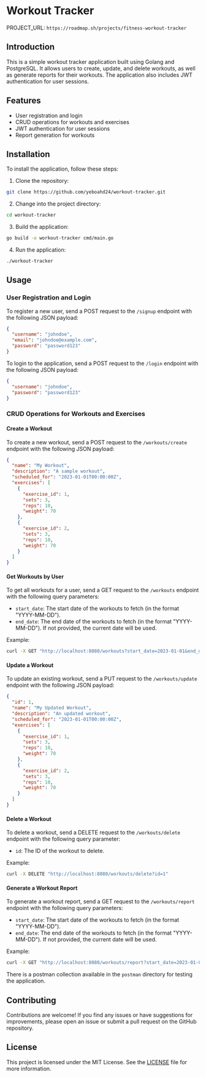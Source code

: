 # Workout Tracker

PROJECT_URL: `https://roadmap.sh/projects/fitness-workout-tracker`

## Introduction

This is a simple workout tracker application built using Golang and PostgreSQL. It allows users to create, update, and delete workouts, as well as generate reports for their workouts. The application also includes JWT authentication for user sessions.

## Features

- User registration and login
- CRUD operations for workouts and exercises
- JWT authentication for user sessions
- Report generation for workouts

## Installation

To install the application, follow these steps:

1. Clone the repository:

```bash
git clone https://github.com/yeboahd24/workout-tracker.git
```

2. Change into the project directory:

```bash
cd workout-tracker
```

3. Build the application:

```bash
go build -o workout-tracker cmd/main.go
```

4. Run the application:

```bash
./workout-tracker
```

## Usage

### User Registration and Login

To register a new user, send a POST request to the `/signup` endpoint with the following JSON payload:

```json
{
  "username": "johndoe",
  "email": "johndoe@example.com",
  "password": "password123"
}
```

To login to the application, send a POST request to the `/login` endpoint with the following JSON payload:

```json
{
  "username": "johndoe",
  "password": "password123"
}
```

### CRUD Operations for Workouts and Exercises

#### Create a Workout

To create a new workout, send a POST request to the `/workouts/create` endpoint with the following JSON payload:

```json
{
  "name": "My Workout",
  "description": "A sample workout",
  "scheduled_for": "2023-01-01T00:00:00Z",
  "exercises": [
    {
      "exercise_id": 1,
      "sets": 3,
      "reps": 10,
      "weight": 70
    },
    {
      "exercise_id": 2,
      "sets": 3,
      "reps": 10,
      "weight": 70
    }
  ]
}
```

#### Get Workouts by User

To get all workouts for a user, send a GET request to the `/workouts` endpoint with the following query parameters:

- `start_date`: The start date of the workouts to fetch (in the format "YYYY-MM-DD").
- `end_date`: The end date of the workouts to fetch (in the format "YYYY-MM-DD"). If not provided, the current date will be used.

Example:

```bash
curl -X GET "http://localhost:8080/workouts?start_date=2023-01-01&end_date=2023-01-31"
```

#### Update a Workout

To update an existing workout, send a PUT request to the `/workouts/update` endpoint with the following JSON payload:

```json
{
  "id": 1,
  "name": "My Updated Workout",
  "description": "An updated workout",
  "scheduled_for": "2023-01-01T00:00:00Z",
  "exercises": [
    {
      "exercise_id": 1,
      "sets": 3,
      "reps": 10,
      "weight": 70
    },
    {
      "exercise_id": 2,
      "sets": 3,
      "reps": 10,
      "weight": 70
    }
  ]
}
```

#### Delete a Workout

To delete a workout, send a DELETE request to the `/workouts/delete` endpoint with the following query parameter:

- `id`: The ID of the workout to delete.

Example:

```bash
curl -X DELETE "http://localhost:8080/workouts/delete?id=1"
```

#### Generate a Workout Report

To generate a workout report, send a GET request to the `/workouts/report` endpoint with the following query parameters:

- `start_date`: The start date of the workouts to fetch (in the format "YYYY-MM-DD").
- `end_date`: The end date of the workouts to fetch (in the format "YYYY-MM-DD"). If not provided, the current date will be used.

Example:

```bash
curl -X GET "http://localhost:8080/workouts/report?start_date=2023-01-01&end_date=2023-01-31"
```

There is a postman collection available in the `postman` directory for testing the application.

## Contributing

Contributions are welcome! If you find any issues or have suggestions for improvements, please open an issue or submit a pull request on the GitHub repository.

## License

This project is licensed under the MIT License. See the [LICENSE](LICENSE) file for more information.
